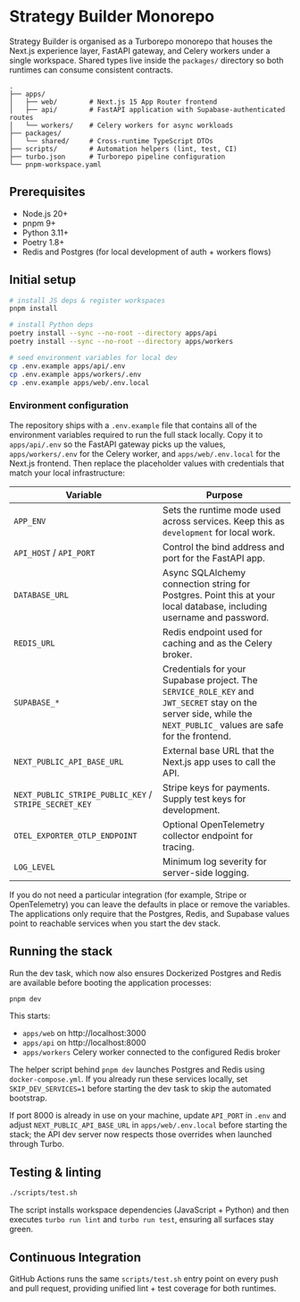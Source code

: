# Strategy Builder Monorepo

Strategy Builder is organised as a Turborepo monorepo that houses the Next.js experience layer, FastAPI gateway, and Celery workers under a single workspace. Shared types live inside the `packages/` directory so both runtimes can consume consistent contracts.

```
.
├── apps/
│   ├── web/        # Next.js 15 App Router frontend
│   ├── api/        # FastAPI application with Supabase-authenticated routes
│   └── workers/    # Celery workers for async workloads
├── packages/
│   └── shared/     # Cross-runtime TypeScript DTOs
├── scripts/        # Automation helpers (lint, test, CI)
├── turbo.json      # Turborepo pipeline configuration
└── pnpm-workspace.yaml
```

## Prerequisites

- Node.js 20+
- pnpm 9+
- Python 3.11+
- Poetry 1.8+
- Redis and Postgres (for local development of auth + workers flows)

## Initial setup

```bash
# install JS deps & register workspaces
pnpm install

# install Python deps
poetry install --sync --no-root --directory apps/api
poetry install --sync --no-root --directory apps/workers

# seed environment variables for local dev
cp .env.example apps/api/.env
cp .env.example apps/workers/.env
cp .env.example apps/web/.env.local
```

### Environment configuration

The repository ships with a `.env.example` file that contains all of the
environment variables required to run the full stack locally. Copy it to
`apps/api/.env` so the FastAPI gateway picks up the values, `apps/workers/.env`
for the Celery worker, and `apps/web/.env.local` for the Next.js frontend. Then
replace the placeholder values with credentials that match your local
infrastructure:

| Variable | Purpose |
| --- | --- |
| `APP_ENV` | Sets the runtime mode used across services. Keep this as `development` for local work. |
| `API_HOST` / `API_PORT` | Control the bind address and port for the FastAPI app. |
| `DATABASE_URL` | Async SQLAlchemy connection string for Postgres. Point this at your local database, including username and password. |
| `REDIS_URL` | Redis endpoint used for caching and as the Celery broker. |
| `SUPABASE_*` | Credentials for your Supabase project. The `SERVICE_ROLE_KEY` and `JWT_SECRET` stay on the server side, while the `NEXT_PUBLIC_` values are safe for the frontend. |
| `NEXT_PUBLIC_API_BASE_URL` | External base URL that the Next.js app uses to call the API. |
| `NEXT_PUBLIC_STRIPE_PUBLIC_KEY` / `STRIPE_SECRET_KEY` | Stripe keys for payments. Supply test keys for development. |
| `OTEL_EXPORTER_OTLP_ENDPOINT` | Optional OpenTelemetry collector endpoint for tracing. |
| `LOG_LEVEL` | Minimum log severity for server-side logging. |

If you do not need a particular integration (for example, Stripe or
OpenTelemetry) you can leave the defaults in place or remove the variables. The
applications only require that the Postgres, Redis, and Supabase values point to
reachable services when you start the dev stack.

## Running the stack

Run the dev task, which now also ensures Dockerized Postgres and Redis are
available before booting the application processes:

```bash
pnpm dev
```

This starts:
- `apps/web` on http://localhost:3000
- `apps/api` on http://localhost:8000
- `apps/workers` Celery worker connected to the configured Redis broker

The helper script behind `pnpm dev` launches Postgres and Redis using
`docker-compose.yml`. If you already run these services locally, set
`SKIP_DEV_SERVICES=1` before starting the dev task to skip the automated
bootstrap.

If port 8000 is already in use on your machine, update `API_PORT` in `.env`
and adjust `NEXT_PUBLIC_API_BASE_URL` in `apps/web/.env.local` before starting
the stack; the API dev server now respects those overrides when launched
through Turbo.

## Testing & linting

```bash
./scripts/test.sh
```

The script installs workspace dependencies (JavaScript + Python) and then executes `turbo run lint` and `turbo run test`, ensuring all surfaces stay green.

## Continuous Integration

GitHub Actions runs the same `scripts/test.sh` entry point on every push and pull request, providing unified lint + test coverage for both runtimes.
